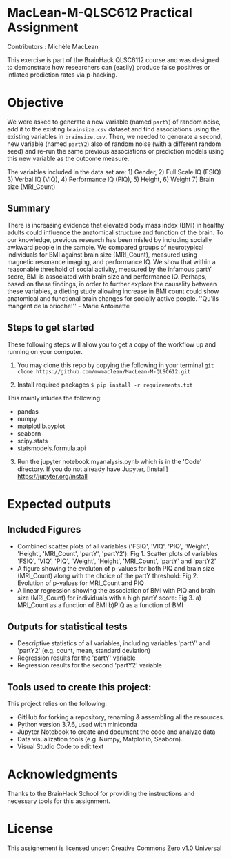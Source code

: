 # MacLean-M-QLSC612 Practical Assignment
Contributors : Michèle MacLean

This exercise is part of the BrainHack QLSC6112 course and was designed to demonstrate how researchers can (easily) produce false positives or inflated prediction rates via p-hacking.

# Objective
We were asked to generate a new variable (named `partY`) of random noise, add it to the existing `brainsize.csv` dataset and find associations using the existing variables in `brainsize.csv`. Then, we needed to generate a second, new variable (named `partY2`) also of random noise (with a different random seed) and re-run the same previous associations or prediction models using this new variable as the outcome measure.

The variables included in the data set are: 1) Gender, 2) Full Scale IQ (FSIQ) 3) Verbal IQ (VIQ), 4) Performance IQ (PIQ), 5) Height, 6) Weight 7) Brain size (MRI_Count)

## Summary
There is increasing evidence that elevated body mass index (BMI) in healthy adults could influence the anatomical structure and function of the brain. To our knowledge, previous research has been misled by including socially awkward people in the sample. We compared groups of neurotypical individuals for BMI against brain size (MRI_Count), measured using magnetic resonance imaging, and performance IQ. We show that within a reasonable threshold of social activity, measured by the infamous partY score, BMI is associated with brain size and performance IQ. Perhaps, based on these findings, in order to further explore the causality between these variables, a dieting study allowing increase in BMI count could show anatomical and functional brain changes for socially active people. ''Qu'ils mangent de la brioche!'' - Marie Antoinette

## Steps to get started
These following steps will allow you to get a copy of the workflow up and running on your computer.
1. You may clone this repo by copying the following in your terminal
`git clone https://github.com/mwmaclean/MacLean-M-QLSC612.git`

2. Install required packages
`$ pip install -r requirements.txt`

This mainly inludes the following:
* pandas
* numpy
* matplotlib.pyplot
* seaborn
* scipy.stats
* statsmodels.formula.api

3. Run the jupyter notebook myanalysis.pynb which is in the 'Code' directory. 
If you do not already have Jupyter, [Install] https://jupyter.org/install

# Expected outputs 
## Included Figures
* Combined scatter plots of all variables ('FSIQ', 'VIQ', 'PIQ', 'Weight', 'Height', 'MRI_Count', 'partY', 'partY2'):
    Fig 1. Scatter plots of variables 'FSIQ', 'VIQ', 'PIQ', 'Weight', 'Height', 'MRI_Count', 'partY' and 'partY2'
* A figure showing the evoluton of p-values for both PIQ and brain size (MRI_Count) along with the choice of the partY threshold:
    Fig 2. Evolution of p-values for MRI_Count and PIQ
* A linear regression showing the association of BMI with PIQ and brain size (MRI_Count) for individuals with a high partY score: 
    Fig 3. a) MRI_Count as a function of BMI b)PIQ as a function of BMI

## Outputs for statistical tests
* Descriptive statistics of all variables, including variables 'partY' and 'partY2' (e.g. count, mean, standard deviation)
* Regression results for the 'partY' variable
* Regression results for the second 'partY2' variable

## Tools used to create this project:
This project relies on the following:
* GitHub for forking a repository, renaming & assembling all the resources.
* Python version 3.7.6, used with miniconda
* Jupyter Notebook to create and document the code and analyze data 
* Data visualization tools (e.g. Numpy, Matplotlib, Seaborn).
* Visual Studio Code to edit text

# Acknowledgments
Thanks to the BrainHack School for providing the instructions and necessary tools for this assignment.

# License
This assignement is licensed under: Creative Commons Zero v1.0 Universal